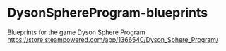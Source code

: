 # DysonSphereProgram-blueprints
Blueprints for the game Dyson Sphere Program https://store.steampowered.com/app/1366540/Dyson_Sphere_Program/
